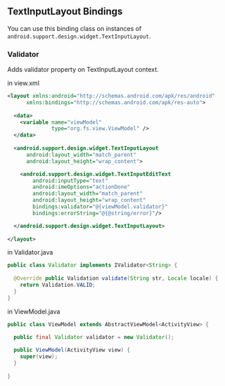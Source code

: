 ## TextInputLayout Bindings ##

You can use this binding class on instances of `android.support.design.widget.TextInputLayout`.

### Validator ###
Adds validator property on TextInputLayout context.

in view.xml

```xml
<layout xmlns:android="http://schemas.android.com/apk/res/android"
      xmlns:bindings="http://schemas.android.com/apk/res-auto">
      
  <data>
    <variable name="viewModel" 
              type="org.fs.view.ViewModel" />
  </data>
  
  <android.support.design.widget.TextInputLayout
      android:layout_width="match_parent"
      android:layout_height="wrap_content">

    <android.support.design.widget.TextInputEditText
        android:inputType="text"
        android:imeOptions="actionDone"
        android:layout_width="match_parent"
        android:layout_height="wrap_content" 
        bindings:validator="@{viewModel.validator}"
        bindings:errorString="@{@string/error}"/>

  </android.support.design.widget.TextInputLayout>
      
</layout>        
```

in Validator.java

```java
public class Validator implements IValidator<String> {
  
  @Override public Validation validate(String str, Locale locale) {
    return Validation.VALID;
  }  
}
```

in ViewModel.java

```java
public class ViewModel extends AbstractViewModel<ActivityView> {

  public final Validator validator = new Validator();
  
  public ViewModel(ActivityView view) {
    super(view);
  }
  
}
```